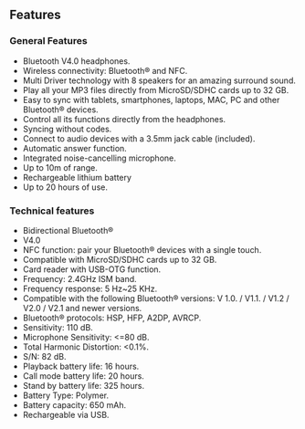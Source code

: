 ## Features


### General Features

- Bluetooth V4.0 headphones.
- Wireless connectivity: Bluetooth® and NFC.
- Multi Driver technology with 8 speakers for an amazing surround sound.
- Play all your MP3 files directly from MicroSD/SDHC cards up to 32 GB.
- Easy to sync with tablets, smartphones, laptops, MAC, PC and other Bluetooth® devices.
- Control all its functions directly from the headphones.
- Syncing without codes.
- Connect to audio devices with a 3.5mm jack cable (included).
- Automatic answer function.
- Integrated noise-cancelling microphone.
- Up to 10m of range.
- Rechargeable lithium battery
- Up to 20 hours of use.

### Technical features

- Bidirectional Bluetooth®
- V4.0
- NFC function: pair your Bluetooth® devices with a single touch.
- Compatible with MicroSD/SDHC cards up to 32 GB.
- Card reader with USB-OTG function.
- Frequency: 2.4GHz ISM band.
- Frequency response: 5 Hz~25 KHz.
- Compatible with the following Bluetooth® versions: V 1.0. / V1.1. / V1.2 / V2.0 / V2.1 and newer versions.
- Bluetooth® protocols: HSP, HFP, A2DP, AVRCP.
- Sensitivity: 110 dB.
- Microphone Sensitivity: <=80 dB.
- Total Harmonic Distortion: <0.1%.
- S/N: 82 dB.
- Playback battery life: 16 hours.
- Call mode battery life: 20 hours.
- Stand by battery life: 325 hours.
- Battery Type: Polymer.
- Battery capacity: 650 mAh.
- Rechargeable via USB.

